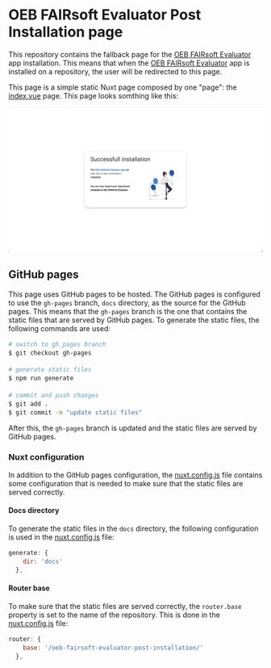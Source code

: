 # OEB FAIRsoft Evaluator Post Installation page

This repository contains the fallback page for the [OEB FAIRsoft Evaluator](https://github.com/apps/oeb-fairsoft-evaluator) app installation. This means that when the [OEB FAIRsoft Evaluator](https://github.com/apps/oeb-fairsoft-evaluator) app  is installed on a repository, the user will be redirected to this page. 

This page is a simple static Nuxt page composed by one "page": the [index.vue](./pages/index.vue) page. This page looks somthing like this:

![screenshot](./static/figure_one.png)

## GitHub pages
This page uses GitHub pages to be hosted. The GitHub pages is configured to use the `gh-pages` branch, `docs` directory, as the source for the GitHub pages. This means that the `gh-pages` branch is the one that contains the static files that are served by GitHub pages. To generate the static files, the following commands are used:

```bash
# switch to gh_pages branch
$ git checkout gh-pages

# generate static files
$ npm run generate

# commit and push changes
$ git add .
$ git commit -m "update static files"
```

After this, the `gh-pages` branch is updated and the static files are served by GitHub pages. 

### Nuxt configuration 
In addition to the GitHub pages configuration, the [nuxt.config.js](./nuxt.config.js) file contains some configuration that is needed to make sure that the static files are served correctly.

#### Docs directory
To generate the static files in the `docs` directory, the following configuration is used in the [nuxt.config.js](./nuxt.config.js) file:

```js
generate: {
    dir: 'docs'
  },
```

#### Router base
To make sure that the static files are served correctly, the `router.base` property is set to the name of the repository. This is done in the [nuxt.config.js](./nuxt.config.js) file:

```js
router: {     
    base: '/oeb-fairsoft-evaluator-post-installation/'   
  },
```
